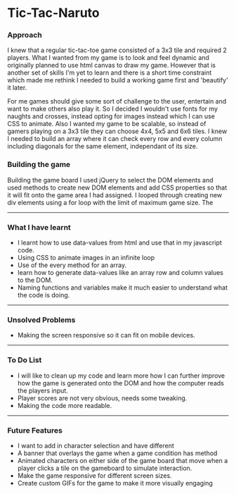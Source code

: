 # Tic-Tac-Naruto

### Approach

I knew that a regular tic-tac-toe game consisted of a 3x3 tile and required 2 players. What I wanted from my game is to look and feel dynamic and originally planned to use html canvas to draw my game. However that is another set of skills I'm yet to learn and there is a short time constraint which made me rethink I needed to build a working game first and 'beautify' it later.

For me games should give some sort of challenge to the user, entertain and want to make others also play it. So I decided I wouldn't use fonts for my naughts and crosses, instead opting for images instead which I can use CSS to animate. Also I wanted my game to be scalable, so instead of gamers playing on a 3x3 tile they can choose 4x4, 5x5 and 6x6 tiles. I knew I needed to build an array where it can check every row and every column including diagonals for the same element, independant of its size.

### Building the game

Building the game board I used jQuery to select the DOM elements and used methods to create new DOM elements and add CSS properties so that it will fit onto the game area I had assigned.
I looped through creating new div elements using a for loop with the limit of maximum game size. The

---

### What I have learnt
- I learnt how to use data-values from html and use that in my javascript code.
- Using CSS to animate images in an infinite loop
- Use of the every method for an array.
- learn how to generate data-values like an array row and column values to the DOM.
- Naming functions and variables make it much easier to understand what the code is doing.

---

### Unsolved Problems
- Making the screen responsive so it can fit on mobile devices.

---

### To Do List
- I will like to clean up my code and learn more how I can further improve how the game is generated onto the DOM and how the computer reads the players input.
- Player scores are not very obvious, needs some tweaking.
- Making the code more readable.

---

### Future Features
- I want to add in character selection and have different
- A banner that overlays the game when a game condition has method
- Animated characters on either side of the game board that move when a player clicks a tile on the gameboard to simulate interaction.
- Make the game responsive for different screen sizes.
- Create custom GIFs for the game to make it more visually engaging
